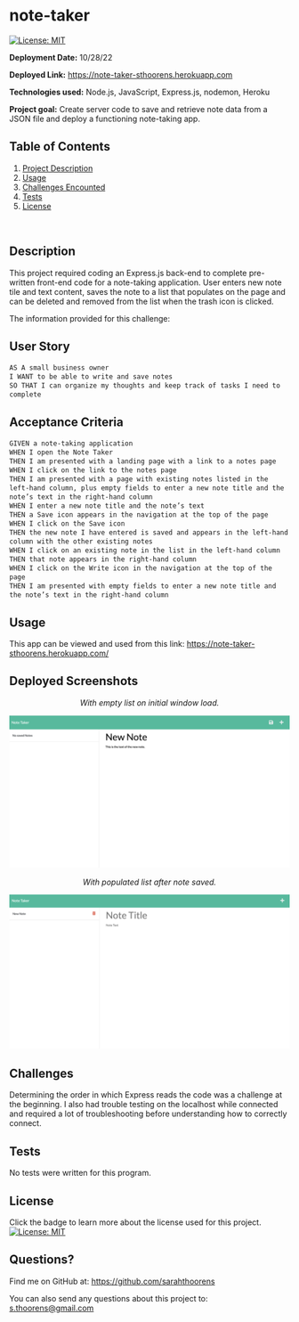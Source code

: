 # note-taker

[![License: MIT](https://img.shields.io/badge/License-MIT-yellow.svg)](https://opensource.org/licenses/MIT)

  **Deployment Date:**  10/28/22 <br>

  **Deployed Link:** https://note-taker-sthoorens.herokuapp.com<br>
  
  **Technologies used:**  Node.js, JavaScript, Express.js, nodemon, Heroku<br>

  **Project goal:**  Create server code to save and retrieve note data from a JSON file and deploy a functioning note-taking app. <br>


  ## Table of Contents
  1. [Project Description](#Description)
  2. [Usage](#Usage)
  3. [Challenges Encounted](#Challenges)
  4. [Tests](#Tests)
  5. [License](#License)
  <br>
  
  ## Description

This project required coding an Express.js back-end to complete pre-written front-end code for a note-taking application. User enters new note tile and text content, saves the note to a list that populates on the page and can be deleted and removed from the list when the trash icon is clicked.

The information provided for this challenge:

## User Story

```
AS A small business owner
I WANT to be able to write and save notes
SO THAT I can organize my thoughts and keep track of tasks I need to complete
```


## Acceptance Criteria

```
GIVEN a note-taking application
WHEN I open the Note Taker
THEN I am presented with a landing page with a link to a notes page
WHEN I click on the link to the notes page
THEN I am presented with a page with existing notes listed in the left-hand column, plus empty fields to enter a new note title and the note’s text in the right-hand column
WHEN I enter a new note title and the note’s text
THEN a Save icon appears in the navigation at the top of the page
WHEN I click on the Save icon
THEN the new note I have entered is saved and appears in the left-hand column with the other existing notes
WHEN I click on an existing note in the list in the left-hand column
THEN that note appears in the right-hand column
WHEN I click on the Write icon in the navigation at the top of the page
THEN I am presented with empty fields to enter a new note title and the note’s text in the right-hand column
```

## Usage 
 
  This app can be viewed and used from this link: 
 https://note-taker-sthoorens.herokuapp.com/

## Deployed Screenshots

_<p align="center">With empty list on initial window load.</p>_
  ![shows empty list on left and new note being written](./Assets/empty_list.png)

_<p align="center">With populated list after note saved.</p>_
 ![shows new item populated in list on left](./Assets/added_to_list.png)

  ## Challenges
 
 Determining the order in which Express reads the code was a challenge at the beginning. I also had trouble testing on the localhost while connected and required a lot of troubleshooting before understanding how to correctly connect.

  ## Tests

  No tests were written for this program.

  ## License

  Click the badge to learn more about the license used for this project.
  <br>[![License: MIT](https://img.shields.io/badge/License-MIT-yellow.svg)](https://opensource.org/licenses/MIT)

  ## Questions?

  Find me on GitHub at: https://github.com/sarahthoorens

  You can also send any questions about this project to: s.thoorens@gmail.com


